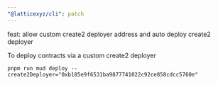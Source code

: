 ```yaml
---
"@latticexyz/cli": patch
---
```


feat: allow custom create2 deployer address and auto deploy create2 deployer


To deploy contracts via a custom create2 deployer

```shell
pnpm run mud deploy --create2Deployer="0xb185e9f6531ba9877741022c92ce858cdcc5760e"
```
